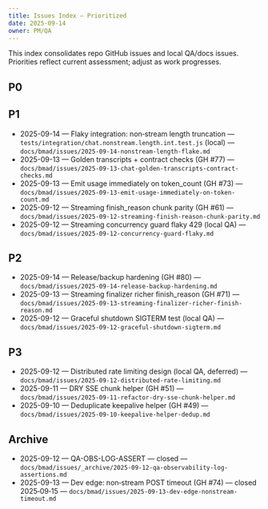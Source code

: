 ```yaml
---
title: Issues Index — Prioritized
date: 2025-09-14
owner: PM/QA
---
```


This index consolidates repo GitHub issues and local QA/docs issues. Priorities reflect current assessment; adjust as work progresses.

## P0

## P1

- 2025-09-14 — Flaky integration: non‑stream length truncation — `tests/integration/chat.nonstream.length.int.test.js` (local) — `docs/bmad/issues/2025-09-14-nonstream-length-flake.md`
- 2025-09-13 — Golden transcripts + contract checks (GH #77) — `docs/bmad/issues/2025-09-13-chat-golden-transcripts-contract-checks.md`
- 2025-09-13 — Emit usage immediately on token_count (GH #73) — `docs/bmad/issues/2025-09-13-emit-usage-immediately-on-token-count.md`
- 2025-09-12 — Streaming finish_reason chunk parity (GH #61) — `docs/bmad/issues/2025-09-12-streaming-finish-reason-chunk-parity.md`
- 2025-09-12 — Streaming concurrency guard flaky 429 (local QA) — `docs/bmad/issues/2025-09-12-concurrency-guard-flaky.md`

## P2

- 2025-09-14 — Release/backup hardening (GH #80) — `docs/bmad/issues/2025-09-14-release-backup-hardening.md`
- 2025-09-13 — Streaming finalizer richer finish_reason (GH #71) — `docs/bmad/issues/2025-09-13-streaming-finalizer-richer-finish-reason.md`
- 2025-09-12 — Graceful shutdown SIGTERM test (local QA) — `docs/bmad/issues/2025-09-12-graceful-shutdown-sigterm.md`

## P3

- 2025-09-12 — Distributed rate limiting design (local QA, deferred) — `docs/bmad/issues/2025-09-12-distributed-rate-limiting.md`
- 2025-09-11 — DRY SSE chunk helper (GH #51) — `docs/bmad/issues/2025-09-11-refactor-dry-sse-chunk-helper.md`
- 2025-09-10 — Deduplicate keepalive helper (GH #49) — `docs/bmad/issues/2025-09-10-keepalive-helper-dedup.md`

## Archive

- 2025-09-12 — QA-OBS-LOG-ASSERT — closed — `docs/bmad/issues/_archive/2025-09-12-qa-observability-log-assertions.md`
- 2025-09-13 — Dev edge: non‑stream POST timeout (GH #74) — closed 2025‑09‑15 — `docs/bmad/issues/2025-09-13-dev-edge-nonstream-timeout.md`

